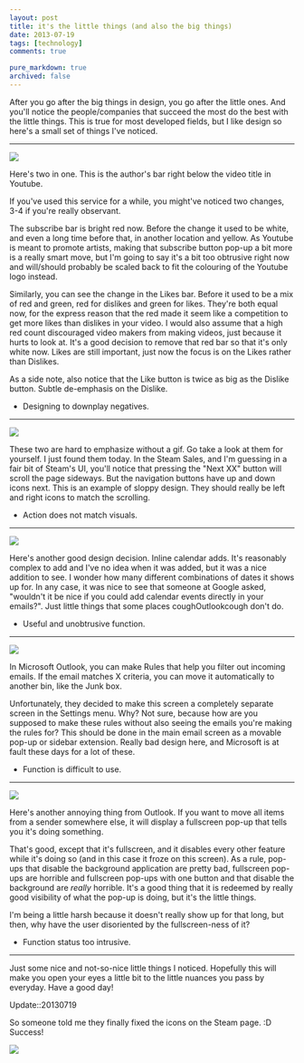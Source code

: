 ```yaml
---
layout: post
title: it's the little things (and also the big things)
date: 2013-07-19
tags: [technology]
comments: true

pure_markdown: true
archived: false
---
```


After you go after the big things in design, you go after the little ones. And you'll notice the people/companies that succeed the most do the best with the little things. This is true for most developed fields, but I like design so here's a small set of things I've noticed.

<hr class="line">
<div class="center">
  <a href="http://i.imgur.com/RxYejHJ.png" title="Like bar" rel="littlethings" class="fancybox">
    <img src="http://i.imgur.com/RxYejHJ.png" class="scale-with-grid">
  </a>
</div>

Here's two in one. This is the author's bar right below the video title in Youtube.

If you've used this service for a while, you might've noticed two changes, 3-4 if you're really observant.

The subscribe bar is bright red now. Before the change it used to be white, and even a long time before that, in another location and yellow. As Youtube is meant to promote artists, making that subscribe button pop-up a bit more is a really smart move, but I'm going to say it's a bit too obtrusive right now and will/should probably be scaled back to fit the colouring of the Youtube logo instead.

Similarly, you can see the change in the Likes bar. Before it used to be a mix of red and green, red for dislikes and green for likes. They're both equal now, for the express reason that the red made it seem like a competition to get more likes than dislikes in your video. I would also assume that a high red count discouraged video makers from making videos, just because it hurts to look at. It's a good decision to remove that red bar so that it's only white now. Likes are still important, just now the focus is on the Likes rather than Dislikes.

As a side note, also notice that the Like button is twice as big as the Dislike button. Subtle de-emphasis on the Dislike.

* Designing to downplay negatives.

<hr class="line">
<div class="center">
  <a href="http://i.imgur.com/cYmnxfi.png" title="Steam Sales" rel="littlethings" class="fancybox">
    <img src="http://i.imgur.com/cYmnxfi.png" class="scale-with-grid">
  </a>
</div>

These two are hard to emphasize without a gif. Go take a look at them for yourself. I just found them today. In the Steam Sales, and I'm guessing in a fair bit of Steam's UI, you'll notice that pressing the "Next XX" button will scroll the page sideways. But the navigation buttons have up and down icons next. This is an example of sloppy design. They should really be left and right icons to match the scrolling.

* Action does not match visuals.

<hr class="line">
<div class="center">
  <a href="http://i.imgur.com/CHWU65j.png" title="Steam Sales" rel="littlethings" class="fancybox">
    <img src="http://i.imgur.com/CHWU65j.png" class="scale-with-grid">
  </a>
</div>

Here's another good design decision. Inline calendar adds. It's reasonably complex to add and I've no idea when it was added, but it was a nice addition to see. I wonder how many different combinations of dates it shows up for. In any case, it was nice to see that someone at Google asked, "wouldn't it be nice if you could add calendar events directly in your emails?". Just little things that some places coughOutlookcough don't do.

* Useful and unobtrusive function.

<hr class="line">
<div class="center">
  <a href="http://i.imgur.com/s0jAvD2.png" title="Outlook Filters" rel="littlethings" class="fancybox">
    <img src="http://i.imgur.com/s0jAvD2.png" class="scale-with-grid">
  </a>
</div>

In Microsoft Outlook, you can make Rules that help you filter out incoming emails. If the email matches X criteria, you can move it automatically to another bin, like the Junk box.

Unfortunately, they decided to make this screen a completely separate screen in the Settings menu. Why? Not sure, because how are you supposed to make these rules without also seeing the emails you're making the rules for? This should be done in the main email screen as a movable pop-up or sidebar extension. Really bad design here, and Microsoft is at fault these days for a lot of these.

* Function is difficult to use.

<hr class="line">
<div class="center">
  <a href="http://i.imgur.com/hoJ989W.png" title="Outlook Move Mail" rel="littlethings" class="fancybox">
    <img src="http://i.imgur.com/hoJ989W.png" class="scale-with-grid">
  </a>
</div>

Here's another annoying thing from Outlook. If you want to move all items from a sender somewhere else, it will display a fullscreen pop-up that tells you it's doing something.

That's good, except that it's fullscreen, and it disables every other feature while it's doing so (and in this case it froze on this screen). As a rule, pop-ups that disable the background application are pretty bad, fullscreen pop-ups are horrible and fullscreen pop-ups with one button and that disable the background are *really* horrible. It's a good thing that it is redeemed by really good visibility of what the pop-up is doing, but it's the little things.

I'm being a little harsh because it doesn't really show up for that long, but then, why have the user disoriented by the fullscreen-ness of it?

* Function status too intrusive.

<hr class="line">
Just some nice and not-so-nice little things I noticed. Hopefully this will make you open your eyes a little bit to the little nuances you pass by everyday. Have a good day!



Update::20130719

So someone told me they finally fixed the icons on the Steam page. :D Success!
<div class="center">
  <a href="http://i.imgur.com/UxnDPCW.png" title="Steam fixed it!" rel="littlethings" class="fancybox">
    <img src="http://i.imgur.com/UxnDPCW.png" class="scale-with-grid">
  </a>
</div>
